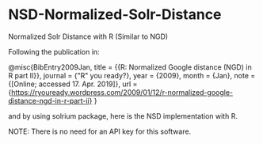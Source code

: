 # NSD-Normalized-Solr-Distance
Normalized Solr Distance with R (Similar to NGD)

Following the publication in:

@misc{BibEntry2009Jan,
	title = {{R: Normalized Google distance (NGD) in R part II}},
	journal = {"R" you ready?},
	year = {2009},
	month = {Jan},
	note = {[Online; accessed 17. Apr. 2019]},
	url = {https://ryouready.wordpress.com/2009/01/12/r-normalized-google-distance-ngd-in-r-part-ii}
}

and by using solrium package, here is the NSD implementation with R.

NOTE: There is no need for an API key for this software.
